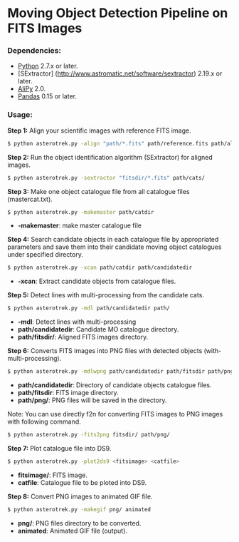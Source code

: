 # Moving Object Detection Pipeline on FITS Images

### Dependencies:
* [Python](http://python.org) 2.7.x or later.
* [SExtractor] (http://www.astromatic.net/software/sextractor) 2.19.x or later.
* [AliPy](http://obswww.unige.ch/~tewes/alipy/) 2.0.
* [Pandas](http://pandas.pydata.org/) 0.15 or later.

### Usage:

**Step 1:** Align your scientific images with reference FITS image.

```bash
$ python asterotrek.py -align "path/*.fits" path/reference.fits path/aligned
```

**Step 2:** Run the object identification algorithm (SExtractor) for aligned images.

```bash
$ python asterotrek.py -sextractor "fitsdir/*.fits" path/cats/
```

**Step 3:** Make one object catalogue file from all catalogue files (mastercat.txt).

```bash
$ python asterotrek.py -makemaster path/catdir
```
* **-makemaster**: make master catalogue file

**Step 4:** Search candidate objects in each catalogue file by appropriated parameters and save them into their candidate moving object catalogues under specified directory.

```bash
$ python asterotrek.py -xcan path/catdir path/candidatedir
```
* **-xcan**: Extract candidate objects from catalogue files.

**Step 5:** Detect lines with multi-processing from the candidate cats.

```bash
$ python asterotrek.py -mdl path/candidatedir path/
```
* **-mdl**: Detect lines with multi-processing
* **path/candidatedir**: Candidate MO catalogue directory.
* **path/fitsdir/**: Aligned FITS images directory.

**Step 6:** Converts FITS images into PNG files with detected objects (with-multi-processing). 

```bash
$ python asterotrek.py -mdlwpng path/candidatedir path/fitsdir path/png/
```
* **path/candidatedir**: Directory of candidate objects catalogue files.
* **path/fitsdir**: FITS image directory.
* **path/png/**: PNG files will be saved in the directory.

Note: You can use directly f2n for converting FITS images to PNG images with following command.

```bash
$ python asterotrek.py -fits2png fitsdir/ path/png/
```

**Step 7:** Plot catalogue file into DS9.

```bash
$ python asterotrek.py -plot2ds9 <fitsimage> <catfile>
```
* **fitsimage/**: FITS image.
* **catfile**: Catalogue file to be ploted into DS9.

**Step 8:** Convert PNG images to animated GIF file.

```bash
$ python asterotrek.py -makegif png/ animated
```
* **png/**: PNG files directory to be converted.
* **animated**: Animated GIF file (output).

